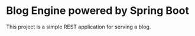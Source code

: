 Blog Engine powered by Spring Boot
=

This project is a simple REST application for serving a blog.

